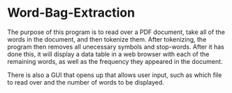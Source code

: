 # Word-Bag-Extraction
The purpose of this program is to read over a PDF document, take all of the words in the document, and then tokenize them. After tokenizing,
the program then removes all unecessary symbols and stop-words. After it has done this, it will display a data table in a web browser
with each of the remaining words, as well as the frequency they appeared in the document. 

There is also a GUI that opens up that allows user input, such as which file to read over and the number of words to be displayed.
